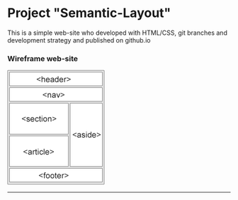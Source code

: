 # Project "Semantic-Layout"

This is a simple web-site who developed with HTML/CSS, git branches and development strategy and published on github.io

### Wireframe web-site

![wireframe](./wireframe.gif)

---
